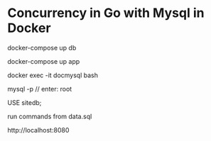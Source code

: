 # Concurrency in Go with Mysql in Docker

docker-compose up db

docker-compose up app

docker exec -it docmysql bash

mysql -p    // enter: root

USE sitedb;

run commands from data.sql

http://localhost:8080

